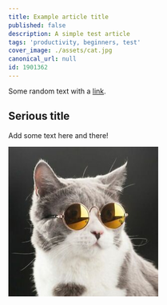 ```yaml
---
title: Example article title
published: false
description: A simple test article
tags: 'productivity, beginners, test'
cover_image: ./assets/cat.jpg
canonical_url: null
id: 1901362
---
```


Some random text with a [link](https://code.visualstudio.com).

## Serious title

Add some text here and there!

![and some pictures too](./assets/cat.jpg)
